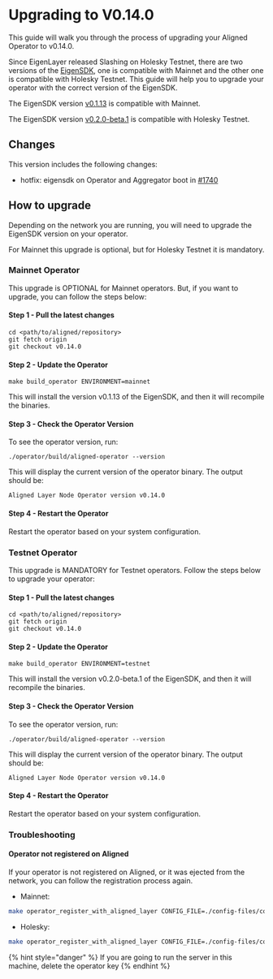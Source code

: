 # Upgrading to V0.14.0

This guide will walk you through the process of upgrading your Aligned Operator to v0.14.0.

Since EigenLayer released Slashing on Holesky Testnet, there are two versions of the [EigenSDK](https://github.com/Layr-Labs/eigensdk-go), one is compatible with Mainnet and the other one is compatible with Holesky Testnet. This guide will help you to upgrade your operator with the correct version of the EigenSDK.

The EigenSDK version [v0.1.13](https://github.com/Layr-Labs/eigensdk-go/releases/tag/v0.1.13) is compatible with Mainnet.

The EigenSDK version [v0.2.0-beta.1](https://github.com/Layr-Labs/eigensdk-go/releases/tag/v0.2.0-beta.1) is compatible with Holesky Testnet.

## Changes

This version includes the following changes:

* hotfix: eigensdk on Operator and Aggregator boot in [#1740](https://github.com/yetanotherco/aligned_layer/pull/1740)

## How to upgrade

Depending on the network you are running, you will need to upgrade the EigenSDK version on your operator.

For Mainnet this upgrade is optional, but for Holesky Testnet it is mandatory.

### Mainnet Operator

This upgrade is OPTIONAL for Mainnet operators. But, if you want to upgrade, you can follow the steps below:

#### Step 1 - Pull the latest changes

```shell
cd <path/to/aligned/repository>
git fetch origin
git checkout v0.14.0
```

#### Step 2 - Update the Operator

```shell
make build_operator ENVIRONMENT=mainnet
```

This will install the version v0.1.13 of the EigenSDK, and then it will recompile the binaries.

#### Step 3 - Check the Operator Version

To see the operator version, run:

```shell
./operator/build/aligned-operator --version
```

This will display the current version of the operator binary. The output should be:

```
Aligned Layer Node Operator version v0.14.0
```

#### Step 4 - Restart the Operator

Restart the operator based on your system configuration.

### Testnet Operator

This upgrade is MANDATORY for Testnet operators. Follow the steps below to upgrade your operator:

#### Step 1 - Pull the latest changes

```shell
cd <path/to/aligned/repository>
git fetch origin
git checkout v0.14.0
```

#### Step 2 - Update the Operator

```shell
make build_operator ENVIRONMENT=testnet
```

This will install the version v0.2.0-beta.1 of the EigenSDK, and then it will recompile the binaries.

#### Step 3 - Check the Operator Version

To see the operator version, run:

```shell
./operator/build/aligned-operator --version
```

This will display the current version of the operator binary. The output should be:

```
Aligned Layer Node Operator version v0.14.0
```

#### Step 4 - Restart the Operator

Restart the operator based on your system configuration.

### Troubleshooting

#### Operator not registered on Aligned

If your operator is not registered on Aligned, or it was ejected from the network, you can follow the registration process again.

- Mainnet:

```bash
make operator_register_with_aligned_layer CONFIG_FILE=./config-files/config-operator-mainnet.yaml
```

- Holesky:

```bash
make operator_register_with_aligned_layer CONFIG_FILE=./config-files/config-operator-holesky.yaml
```

{% hint style="danger" %}
If you are going to run the server in this machine,
delete the operator key
{% endhint %}
